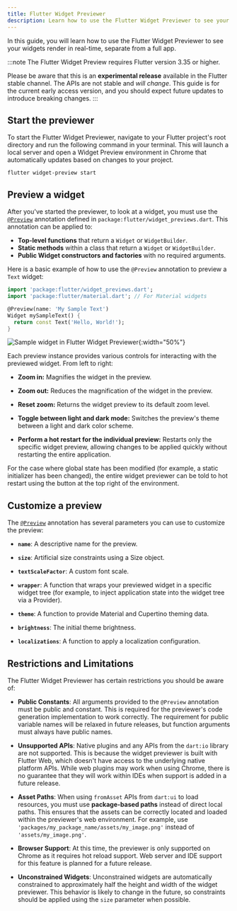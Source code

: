 ```yaml
---
title: Flutter Widget Previewer
description: Learn how to use the Flutter Widget Previewer to see your widgets render in real-time, separate from a full app.
---
```


In this guide, you will learn how to use the
Flutter Widget Previewer to see your widgets render in
real-time, separate from a full app.

:::note
The Flutter Widget Preview requires Flutter version 3.35 or
higher.

Please be aware that this is an **experimental release**
available in the Flutter stable channel. The APIs are not
stable and *will change*. This guide is for the current
early access version, and you should expect future updates
to introduce breaking changes.
:::

## Start the previewer

To start the Flutter Widget Previewer, navigate to your
Flutter project's root directory and run the following
command in your terminal. This will launch a local server
and open a Widget Preview environment in Chrome that
automatically updates based on changes to your project.

```shell
flutter widget-preview start
```

## Preview a widget

After you've started the previewer, to look at a widget,
you must use the [`@Preview`][] annotation defined in
`package:flutter/widget_previews.dart`. This annotation
can be applied to:

*   **Top-level functions** that return a `Widget` or
    `WidgetBuilder`.  
*   **Static methods** within a class that return a `Widget` or
    `WidgetBuilder`.  
*   **Public Widget constructors and factories** with no
    required arguments.

Here is a basic example of how to use the
`@Preview` annotation to preview a `Text` widget:

```dart
import 'package:flutter/widget_previews.dart';
import 'package:flutter/material.dart'; // For Material widgets

@Preview(name: 'My Sample Text')
Widget mySampleText() {
  return const Text('Hello, World!');
}
```

![Sample widget in Flutter Widget Previewer](/assets/images/docs/tools/widget-previewer/widget-previewer.png "Example widget"){:width="50%"}

Each preview instance provides various controls for
interacting with the previewed widget. From left to right:

*   **Zoom in:** Magnifies the widget in the preview.

*   **Zoom out:** Reduces the magnification of the widget in
    the preview.

*   **Reset zoom:** Returns the widget preview to its
    default zoom level.

*   **Toggle between light and dark mode:** Switches the
    preview's theme between a light and dark color scheme.

*   **Perform a hot restart for the individual preview:**
    Restarts only the specific widget preview,
    allowing changes to be applied quickly without
    restarting the entire application.

For the case where global state has been modified
(for example, a static initializer has been changed), the
entire widget previewer can be told to hot restart using the
button at the top right of the environment.

## Customize a preview

The [`@Preview`][] annotation has several parameters you can
use to customize the preview:

*   **`name`**: A descriptive name for the preview.

*   **`size`**: Artificial size constraints using a Size
    object.
  
*   **`textScaleFactor`**: A custom font scale.

*   **`wrapper`**: A function that wraps your previewed
    widget in a specific widget tree (for example, to inject
    application state into the widget tree via a Provider).
  
*   **`theme`**: A function to provide Material and
    Cupertino theming data.
  
*   **`brightness`**: The initial theme brightness.

*   **`localizations`**: A function to apply a localization
    configuration.

[`@Preview`]: {{site.repo.flutter}}/blob/main/packages/flutter/lib/src/widget_previews/widget_previews.dart

## Restrictions and Limitations

The Flutter Widget Previewer has certain restrictions you
should be aware of:

*   **Public Constants**: All arguments provided to the
    `@Preview` annotation must be public and constant.
    This is required for the previewer's code generation
    implementation to work correctly. The requirement for
    public variable names will be relaxed in future
    releases, but function arguments must always have
    public names.  

*   **Unsupported APIs**: Native plugins and any APIs from
    the `dart:io` library are not supported. This is because
    the widget previewer is built with
    Flutter Web, which doesn't have access to the underlying
    native platform APIs. While web plugins may work when
    using Chrome, there is no guarantee that they will work
    within IDEs when support is added in a future release.  

*   **Asset Paths**: When using `fromAsset` APIs from
    `dart:ui` to load resources, you must use
    **package-based paths** instead of direct local paths.
    This ensures that the assets can be correctly located
    and loaded within the previewer's web environment. For
    example, use `'packages/my_package_name/assets/my_image.png'`
    instead of `'assets/my_image.png'`.  

*   **Browser Support**: At this time, the previewer is only
    supported on Chrome as it requires hot reload
    support. Web server and IDE support for this feature is
    planned for a future release.  

*   **Unconstrained Widgets**: Unconstrained widgets are
    automatically constrained to approximately half the
    height and width of the widget previewer. This behavior
    is likely to change in the future, so constraints should
    be applied using the `size` parameter when possible.
